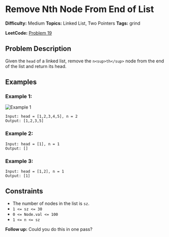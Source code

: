 # Remove Nth Node From End of List

**Difficulty:** Medium
**Topics:** Linked List, Two Pointers
**Tags:** grind

**LeetCode:** [Problem 19](https://leetcode.com/problems/remove-nth-node-from-end-of-list/description/)

## Problem Description

Given the `head` of a linked list, remove the `n<sup>th</sup>` node from the end of the list and return its head.

## Examples

### Example 1:

![Example 1](https://assets.leetcode.com/uploads/2020/10/03/remove_ex1.jpg)

```
Input: head = [1,2,3,4,5], n = 2
Output: [1,2,3,5]
```

### Example 2:

```
Input: head = [1], n = 1
Output: []
```

### Example 3:

```
Input: head = [1,2], n = 1
Output: [1]
```

## Constraints

- The number of nodes in the list is `sz`.
- `1 <= sz <= 30`
- `0 <= Node.val <= 100`
- `1 <= n <= sz`

**Follow up:** Could you do this in one pass?
